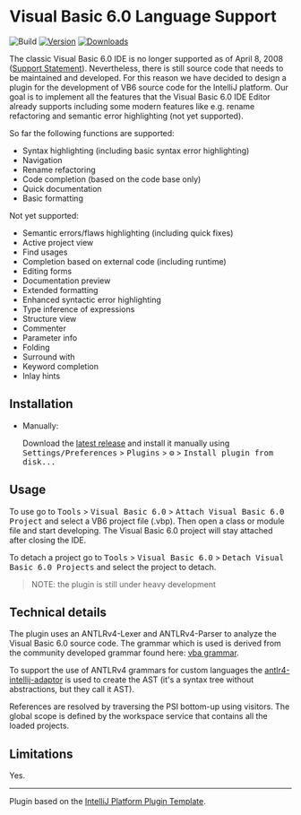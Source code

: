 # Visual Basic 6.0 Language Support

![Build](https://github.com/Tyrrx/vb6-language/workflows/Build/badge.svg)
[![Version](https://img.shields.io/jetbrains/plugin/v/PLUGIN_ID.svg)](https://plugins.jetbrains.com/plugin/PLUGIN_ID)
[![Downloads](https://img.shields.io/jetbrains/plugin/d/PLUGIN_ID.svg)](https://plugins.jetbrains.com/plugin/PLUGIN_ID)

[//]: # (## Template ToDo list)

[//]: # (- [x] Create a new [IntelliJ Platform Plugin Template][template] project.)

[//]: # (- [ ] Get known with the [template documentation][template].)

[//]: # (- [ ] Verify the [pluginGroup]&#40;/gradle.properties&#41;, [plugin ID]&#40;/src/main/resources/META-INF/plugin.xml&#41; and [sources package]&#40;/src/main/kotlin&#41;.)

[//]: # (- [ ] Review the [Legal Agreements]&#40;https://plugins.jetbrains.com/docs/marketplace/legal-agreements.html&#41;.)

[//]: # (- [ ] [Publish a plugin manually]&#40;https://plugins.jetbrains.com/docs/intellij/publishing-plugin.html?from=IJPluginTemplate&#41; for the first time.)

[//]: # (- [ ] Set the Plugin ID in the above README badges.)

[//]: # (- [ ] Set the [Deployment Token]&#40;https://plugins.jetbrains.com/docs/marketplace/plugin-upload.html&#41;.)

[//]: # (- [ ] Click the <kbd>Watch</kbd> button on the top of the [IntelliJ Platform Plugin Template][template] to be notified about releases containing new features and fixes.)

<!-- Plugin description -->
The classic Visual Basic 6.0 IDE is no longer supported as of April 8, 2008 ([Support Statement](https://docs.microsoft.com/en-us/previous-versions/visualstudio/visual-basic-6/visual-basic-6-support-policy)).
Nevertheless, there is still source code that needs to be maintained and developed.
For this reason we have decided to design a plugin for the development 
of VB6 source code for the IntelliJ platform. 
Our goal is to implement all the features that the Visual Basic 6.0 IDE Editor
already supports including some modern features like e.g. rename 
refactoring and semantic error highlighting (not yet supported).

So far the following functions are supported:

- Syntax highlighting (including basic syntax error highlighting)
- Navigation
- Rename refactoring
- Code completion (based on the code base only)
- Quick documentation
- Basic formatting

Not yet supported:

- Semantic errors/flaws highlighting (including quick fixes)
- Active project view
- Find usages
- Completion based on external code (including runtime)
- Editing forms
- Documentation preview
- Extended formatting
- Enhanced syntactic error highlighting
- Type inference of expressions
- Structure view
- Commenter
- Parameter info
- Folding
- Surround with
- Keyword completion
- Inlay hints
<!-- Plugin description end -->

## Installation

[//]: # (- Using IDE built-in plugin system:)

[//]: # (  )
[//]: # (  <kbd>Settings/Preferences</kbd> > <kbd>Plugins</kbd> > <kbd>Marketplace</kbd> > <kbd>Search for "vb6-language"</kbd> >)

[//]: # (  <kbd>Install Plugin</kbd>)
  
- Manually:

  Download the [latest release](https://github.com/Tyrrx/vb6-language/releases/latest) and install it manually using
  <kbd>Settings/Preferences</kbd> > <kbd>Plugins</kbd> > <kbd>⚙️</kbd> > <kbd>Install plugin from disk...</kbd>

## Usage

To use go to <kbd>Tools</kbd> > <kbd>Visual Basic 6.0</kbd> > <kbd>Attach Visual Basic 6.0 Project</kbd> 
and select a VB6 project file (.vbp).
Then open a class or module file and start developing.
The Visual Basic 6.0 project will stay attached after closing the IDE.

To detach a project go to <kbd>Tools</kbd> > <kbd>Visual Basic 6.0</kbd> > 
<kbd>Detach Visual Basic 6.0 Projects</kbd> and select the project to detach.

> NOTE: the plugin is still under heavy development

## Technical details

The plugin uses an ANTLRv4-Lexer and ANTLRv4-Parser to analyze the Visual Basic 6.0 source code.
The grammar which is used is derived from the 
community developed grammar found here: [vba grammar](https://github.com/antlr/grammars-v4/tree/master/vba).

To support the use of ANTLRv4 grammars for custom 
languages the [antlr4-intellij-adaptor](https://github.com/antlr/antlr4-intellij-adaptor)
is used to create the AST (it's a syntax tree without abstractions, but they call it AST).

References are resolved by traversing the PSI bottom-up using visitors.
The global scope is defined by the workspace service that contains all the loaded projects.


## Limitations
Yes.

---
Plugin based on the [IntelliJ Platform Plugin Template][template].

[template]: https://github.com/JetBrains/intellij-platform-plugin-template
